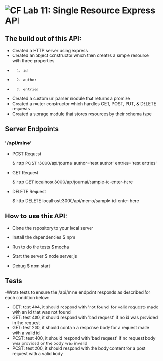 
![CF](https://camo.githubusercontent.com/70edab54bba80edb7493cad3135e9606781cbb6b/687474703a2f2f692e696d6775722e636f6d2f377635415363382e706e67)  Lab 11: Single Resource Express API
===
## The build out of this API:
- Created a HTTP server using express
- Created an object constructor which then creates a simple resource with three properties
-       1. id
-       2. author
-       3. entries
- Created a custom url parser module that returns a promise
- Created a router constructor which handles GET, POST, PUT, & DELETE requests
- Created a storage module that stores resources by their schema type

## Server Endpoints
 ### '/api/mine'
 - POST Request

    $ http POST :3000/api/journal author='test author' entries='test entries'

 - GET Request

    $ http GET localhost:3000/api/journal/sample-id-enter-here

 - DELETE Request

    $ http DELETE localhost:3000/api/memo/sample-id-enter-here

## How to use this API:
- Clone the repository to your local server
- Install the dependencies
  $ npm

- Run to do the tests
  $ mocha

- Start the server
  $ node server.js

- Debug
  $ npm start


## Tests
-Wrote tests to ensure the /api/mine endpoint responds as described for each condition below:
- GET: test 404, it should respond with 'not found' for valid requests made with an id that was not found
- GET: test 400, it should respond with 'bad request' if no id was provided in the request
- GET: test 200, it should contain a response body for a request made with a valid id
- POST: test 400, it should respond with 'bad request' if no request body was provided or the body was invalid
- POST: test 200, it should respond with the body content for a post request with a valid body
